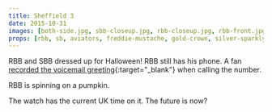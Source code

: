 ```yaml
---
title: Sheffield 3
date: 2015-10-31
images: [both-side.jpg, sbb-closeup.jpg, rbb-closeup.jpg, rbb-front.jpg, green-sticker-closeup.jpg, hq-watch.jpg, hq-rbb.jpg, hq-sbb.jpg, hq-spun.jpg, blue-sad-sticker.jpg, hq-green-sticker.jpg, hq-blue-sticker.jpg, bracelet.jpg]
props: [rbb, sb, aviators, freddie-mustache, gold-crown, silver-sparkly-crown, jewelry-box-chair, divine-eyebrows, iphone, custom-label, watch, green-happy-sticker, heeled-black-boots, pumpkin, blue-sad-sticker, green-sad-sticker, vampire-costume, red-dress, fans-against-bullying]
---
```

RBB and SBB dressed up for Halloween! RBB still has his phone. A fan [recorded the voicemail greeting](http://pumpkinau.tumblr.com/post/132286749108){:target="_blank"} when calling the number.

RBB is spinning on a pumpkin.

The watch has the current UK time on it. The future is now?

